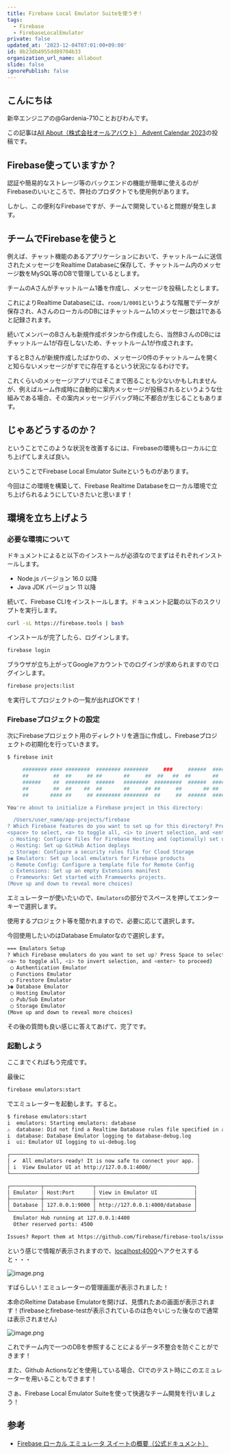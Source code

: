 ```yaml
---
title: Firebase Local Emulator Suiteを使うぞ！
tags:
  - Firebase
  - FirebaseLocalEmulator
private: false
updated_at: '2023-12-04T07:01:00+09:00'
id: 8b23db4955dd89704b33
organization_url_name: allabout
slide: false
ignorePublish: false
---
```


## こんにちは

新卒エンジニアの@Gardenia-710ことおびわんです。

この記事は[All About（株式会社オールアバウト） Advent Calendar 2023](https://qiita.com/advent-calendar/2023/allabout)の投稿です。

## Firebase使っていますか？

認証や簡易的なストレージ等のバックエンドの機能が簡単に使えるのがFirebaseのいいところで、弊社のプロダクトでも使用例があります。

しかし、この便利なFirebaseですが、チームで開発していると問題が発生します。

## チームでFirebaseを使うと

例えば、チャット機能のあるアプリケーションにおいて、チャットルームに送信されたメッセージをRealtime Databaseに保存して、チャットルーム内のメッセージ数をMySQL等のDBで管理しているとします。

チームのAさんがチャットルーム1番を作成し、メッセージを投稿したとします。

これによりRealtime Databaseには、`room/1/0001`というような階層でデータが保存され、AさんのローカルのDBにはチャットルーム1のメッセージ数は1であると記録されます。

続いてメンバーのBさんも新規作成ボタンから作成したら、当然BさんのDBにはチャットルーム1が存在しないため、チャットルーム1が作成されます。

するとBさんが新規作成したばかりの、メッセージ0件のチャットルームを開くと知らないメッセージがすでに存在するという状況になるわけです。

これくらいのメッセージアプリではそこまで困ることも少ないかもしれませんが、例えばルーム作成時に自動的に案内メッセージが投稿されるというような仕組みである場合、その案内メッセージデバッグ時に不都合が生じることもあります。

## じゃあどうするのか？

ということでこのような状況を改善するには、Firebaseの環境もローカルに立ち上げてしまえば良い。

ということでFirebase Local Emulator Suiteというものがあります。

今回はこの環境を構築して、Firebase Realtime Databaseをローカル環境で立ち上げられるようにしていきたいと思います！

## 環境を立ち上げよう

### 必要な環境について

ドキュメントによると以下のインストールが必須なのでまずはそれぞれインストールします。

- Node.js バージョン 16.0 以降
- Java JDK バージョン 11 以降

続いて、Firebase CLIをインストールします。ドキュメント記載の以下のスクリプトを実行します。

```bash
curl -sL https://firebase.tools | bash
```

インストールが完了したら、ログインします。

```bash
firebase login
```

ブラウザが立ち上がってGoogleアカウントでのログインが求められますのでログインします。

```bash
firebase projects:list
```

を実行してプロジェクトの一覧が出ればOKです！

### Firebaseプロジェクトの設定

次にFirebaseプロジェクト用のディレクトリを適当に作成し、Firebaseプロジェクトの初期化を行っていきます。

```bash
$ firebase init

     ######## #### ########  ######## ########     ###     ######  ########
     ##        ##  ##     ## ##       ##     ##  ##   ##  ##       ##
     ######    ##  ########  ######   ########  #########  ######  ######
     ##        ##  ##    ##  ##       ##     ## ##     ##       ## ##
     ##       #### ##     ## ######## ########  ##     ##  ######  ########

You're about to initialize a Firebase project in this directory:

  /Users/user_name/app-projects/firebase
? Which Firebase features do you want to set up for this directory? Press Space to select features, then Enter to confirm your choices. (Press
<space> to select, <a> to toggle all, <i> to invert selection, and <enter> to proceed)
 ◯ Hosting: Configure files for Firebase Hosting and (optionally) set up GitHub Action deploys
 ◯ Hosting: Set up GitHub Action deploys
 ◯ Storage: Configure a security rules file for Cloud Storage
❯◉ Emulators: Set up local emulators for Firebase products
 ◯ Remote Config: Configure a template file for Remote Config
 ◯ Extensions: Set up an empty Extensions manifest
 ◯ Frameworks: Get started with Frameworks projects.
(Move up and down to reveal more choices)
```

エミュレーターが使いたいので、`Emulators`の部分でスペースを押してエンターキーで選択します。

使用するプロジェクト等を聞かれますので、必要に応じて選択します。

今回使用したいのはDatabase Emulatorなので選択します。

```bash
=== Emulators Setup
? Which Firebase emulators do you want to set up? Press Space to select emulators, then Enter to confirm your choices. (Press <space> to select,
<a> to toggle all, <i> to invert selection, and <enter> to proceed)
 ◯ Authentication Emulator
 ◯ Functions Emulator
 ◯ Firestore Emulator
❯◉ Database Emulator
 ◯ Hosting Emulator
 ◯ Pub/Sub Emulator
 ◯ Storage Emulator
(Move up and down to reveal more choices)
```

その後の質問も良い感じに答えてあげて、完了です。

### 起動しよう

ここまでくればもう完成です。

最後に

```bash
firebase emulators:start
```

でエミュレーターを起動します。すると。

```bash
$ firebase emulators:start
i  emulators: Starting emulators: database
⚠  database: Did not find a Realtime Database rules file specified in a firebase.json config file. The emulator will default to allowing all reads and writes. Learn more about this option: https://firebase.google.com/docs/emulator-suite/install_and_configure#security_rules_configuration.
i  database: Database Emulator logging to database-debug.log
i  ui: Emulator UI logging to ui-debug.log

┌─────────────────────────────────────────────────────────────┐
│ ✔  All emulators ready! It is now safe to connect your app. │
│ i  View Emulator UI at http://127.0.0.1:4000/               │
└─────────────────────────────────────────────────────────────┘

┌──────────┬────────────────┬────────────────────────────────┐
│ Emulator │ Host:Port      │ View in Emulator UI            │
├──────────┼────────────────┼────────────────────────────────┤
│ Database │ 127.0.0.1:9000 │ http://127.0.0.1:4000/database │
└──────────┴────────────────┴────────────────────────────────┘
  Emulator Hub running at 127.0.0.1:4400
  Other reserved ports: 4500

Issues? Report them at https://github.com/firebase/firebase-tools/issues and attach the *-debug.log files.
```

という感じで情報が表示されますので、[localhost:4000](http://localhost:4000)へアクセスすると・・・

![image.png](https://qiita-image-store.s3.ap-northeast-1.amazonaws.com/0/1102723/af4c8ac2-c882-f761-ecdb-f6a518a5394d.png)

すばらしい！エミュレーターの管理画面が表示されました！

本命のReltime Database Emulatorを開けば、見慣れたあの画面が表示されます！(firebaseとfirebase-testが表示されているのは色々いじった後なので通常は表示されません)

![image.png](https://qiita-image-store.s3.ap-northeast-1.amazonaws.com/0/1102723/cb388fb6-3efd-9bd7-5611-e653f02977b9.png)

これでチーム内で一つのDBを参照することによるデータ不整合を防ぐことができます！

また、Github Actionsなどを使用している場合、CIでのテスト時にこのエミュレーターを用いることもできます！

さぁ、Firebase Local Emulator Suiteを使って快適なチーム開発を行いましょう！

## 参考

- [Firebase ローカル エミュレータ スイートの概要（公式ドキュメント）](https://firebase.google.com/docs/emulator-suite?hl=ja)
